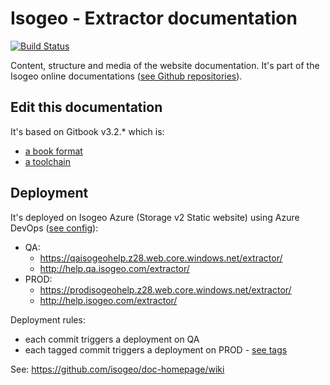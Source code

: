 # Isogeo - Extractor documentation

[![Build Status](https://dev.azure.com/isogeo/Documentations/_apis/build/status/isogeo.doc-extractor?branchName=master)](https://dev.azure.com/isogeo/Documentations/_build/latest?definitionId=33&branchName=master)

Content, structure and media of the website documentation. It's part of the Isogeo online documentations ([see Github repositories](https://github.com/search?q=topic%3Adocumentation+org%3Aisogeo&type=Repositories)).

## Edit this documentation

It's based on Gitbook v3.2.* which is:

* [a book format](https://github.com/GitbookIO/gitbook)
* [a toolchain](https://toolchain.gitbook.com/)

## Deployment

It's deployed on Isogeo Azure (Storage v2 Static website) using Azure DevOps ([see config](https://github.com/isogeo/doc-extractor/blob/master/azure-pipelines.yml)):

* QA:
  * <https://qaisogeohelp.z28.web.core.windows.net/extractor/>
  * <http://help.qa.isogeo.com/extractor/>
* PROD:
  * <https://prodisogeohelp.z28.web.core.windows.net/extractor/>
  * <http://help.isogeo.com/extractor/>

Deployment rules:

* each commit triggers a deployment on QA
* each tagged commit triggers a deployment on PROD - [see tags](https://github.com/isogeo/doc-extractor/tags)

See: <https://github.com/isogeo/doc-homepage/wiki>
